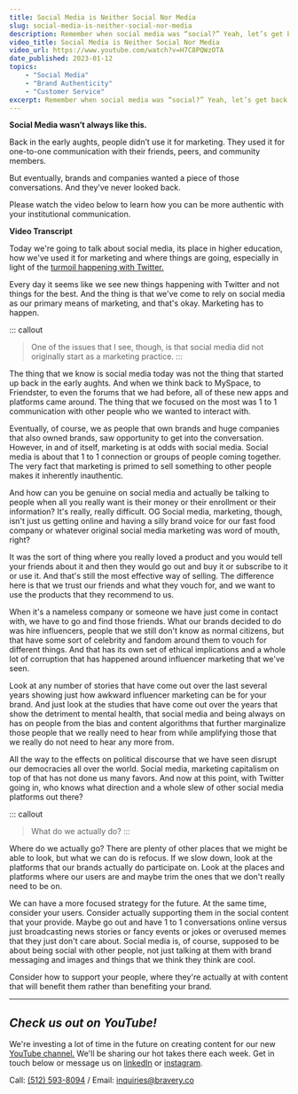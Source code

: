 ```yaml
---
title: Social Media is Neither Social Nor Media
slug: social-media-is-neither-social-nor-media
description: Remember when social media was “social?” Yeah, let’s get back to that.
video_title: Social Media is Neither Social Nor Media
video_url: https://www.youtube.com/watch?v=H7C8PQWzOTA
date_published: 2023-01-12
topics:
    - "Social Media"
    - "Brand Authenticity"
    - "Customer Service"
excerpt: Remember when social media was “social?” Yeah, let’s get back to that.
---
```


**Social Media wasn’t always like this.** 

Back in the early aughts, people didn’t use it for marketing. They used it for one-to-one communication with their friends, peers, and community members.

But eventually, brands and companies wanted a piece of those conversations. And they’ve never looked back. 

Please watch the video below to learn how you can be more authentic with your institutional communication.

**Video Transcript** 

Today we're going to talk about social media, its place in higher education, how we've used it for marketing and where things are going, especially in light of the [turmoil happening with Twitter.](https://twitterisgoinggreat.com/)

Every day it seems like we see new things happening with Twitter and not things for the best. And the thing is that we've come to rely on social media as our primary means of marketing, and that's okay. Marketing has to happen. 

::: callout
> One of the issues that I see, though, is that social media did not originally start as a marketing practice.
:::

The thing that we know is social media today was not the thing that started up back in the early aughts. And when we think back to MySpace, to Friendster, to even the forums that we had before, all of these new apps and platforms came around. The thing that we focused on the most was 1 to 1 communication with other people who we wanted to interact with.

Eventually, of course, we as people that own brands and huge companies that also owned brands, saw opportunity to get into the conversation. However, in and of itself, marketing is at odds with social media. Social media is about that 1 to 1 connection or groups of people coming together. The very fact that marketing is primed to sell something to other people makes it inherently inauthentic.

And how can you be genuine on social media and actually be talking to people when all you really want is their money or their enrollment or their information? It's really, really difficult. OG Social media, marketing, though, isn't just us getting online and having a silly brand voice for our fast food company or whatever original social media marketing was word of mouth, right?

It was the sort of thing where you really loved a product and you would tell your friends about it and then they would go out and buy it or subscribe to it or use it. And that's still the most effective way of selling. The difference here is that we trust our friends and what they vouch for, and we want to use the products that they recommend to us.

When it's a nameless company or someone we have just come in contact with, we have to go and find those friends. What our brands decided to do was hire influencers, people that we still don't know as normal citizens, but that have some sort of celebrity and fandom around them to vouch for different things. And that has its own set of ethical implications and a whole lot of corruption that has happened around influencer marketing that we've seen.

Look at any number of stories that have come out over the last several years showing just how awkward influencer marketing can be for your brand. And just look at the studies that have come out over the years that show the detriment to mental health, that social media and being always on has on people from the bias and content algorithms that further marginalize those people that we really need to hear from while amplifying those that we really do not need to hear any more from.

All the way to the effects on political discourse that we have seen disrupt our democracies all over the world. Social media, marketing capitalism on top of that has not done us many favors. And now at this point, with Twitter going in, who knows what direction and a whole slew of other social media platforms out there? 

::: callout
> What do we actually do?
:::

Where do we actually go? There are plenty of other places that we might be able to look, but what we can do is refocus. If we slow down, look at the platforms that our brands actually do participate on. Look at the places and platforms where our users are and maybe trim the ones that we don't really need to be on.

We can have a more focused strategy for the future. At the same time, consider your users. Consider actually supporting them in the social content that your provide. Maybe go out and have 1 to 1 conversations online versus just broadcasting news stories or fancy events or jokes or overused memes that they just don't care about. Social media is, of course, supposed to be about being social with other people, not just talking at them with brand messaging and images and things that we think they think are cool.

Consider how to support your people, where they're actually at with content that will benefit them rather than benefiting your brand.

---

## *Check us out on YouTube!*

We're investing a lot of time in the future on creating content for our new [YouTube channel.](https://youtube.com/@BraveryMedia) We'll be sharing our hot takes there each week. Get in touch below or message us on [linkedIn](https://www.linkedin.com/company/bravery-media) or [instagram](https://www.instagram.com/braverymedia/).

Call: [(512) 593-8094](tel:+15125938094)‬ / Email: [inquiries@bravery.co](mailto:inquiries@bravery.co)
